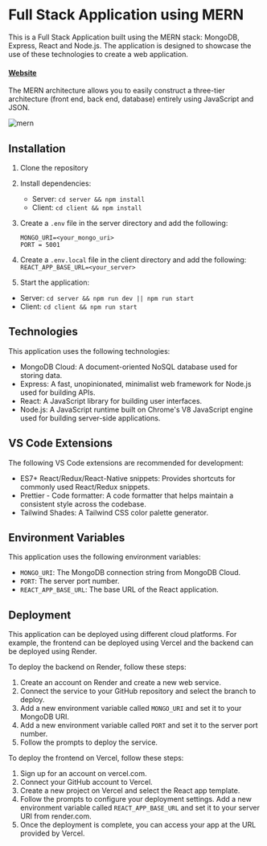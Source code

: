# Full Stack Application using MERN

This is a Full Stack Application built using the MERN stack: MongoDB, Express, React and Node.js. The application is designed to showcase the use of these technologies to create a web application.

#### [Website](mern-admin-dashboard-gray.vercel.app)


The MERN architecture allows you to easily construct a three-tier architecture (front end, back end, database) entirely using JavaScript and JSON.

![mern](https://user-images.githubusercontent.com/21138006/223948634-7494ff36-8929-4c71-aa6d-b2f5546c0e1d.jpg)

## Installation

1. Clone the repository
2. Install dependencies:
   - Server: `cd server && npm install`
   - Client: `cd client && npm install`
3. Create a `.env` file in the server directory and add the following:

   `MONGO_URI=<your_mongo_uri>`   
   `PORT = 5001`

4. Create a `.env.local` file in the client directory and add the following:
   ` REACT_APP_BASE_URL=<your_server>`
4. Start the application:
- Server: `cd server && npm run dev || npm run start`
- Client: `cd client && npm run start`

## Technologies

This application uses the following technologies:

- MongoDB Cloud: A document-oriented NoSQL database used for storing data.
- Express: A fast, unopinionated, minimalist web framework for Node.js used for building APIs.
- React: A JavaScript library for building user interfaces.
- Node.js: A JavaScript runtime built on Chrome's V8 JavaScript engine used for building server-side applications.

## VS Code Extensions


The following VS Code extensions are recommended for development:

- ES7+ React/Redux/React-Native snippets: Provides shortcuts for commonly used React/Redux snippets.
- Prettier - Code formatter: A code formatter that helps maintain a consistent style across the codebase.
- Tailwind Shades: A Tailwind CSS color palette generator.

## Environment Variables

This application uses the following environment variables:

- `MONGO_URI`: The MongoDB connection string from MongoDB Cloud.
- `PORT`: The server port number.
- `REACT_APP_BASE_URL`: The base URL of the React application.

## Deployment

This application can be deployed using different cloud platforms. For example, the frontend can be deployed using Vercel and the backend can be deployed using Render.

To deploy the backend on Render, follow these steps:
1. Create an account on Render and create a new web service.
2. Connect the service to your GitHub repository and select the branch to deploy.
3. Add a new environment variable called `MONGO_URI` and set it to your MongoDB URI.
4. Add a new environment variable called `PORT` and set it to the server port number.
5. Follow the prompts to deploy the service.

To deploy the frontend on Vercel, follow these steps:
1. Sign up for an account on vercel.com.
2. Connect your GitHub account to Vercel.
3. Create a new project on Vercel and select the React app template.
4. Follow the prompts to configure your deployment settings. Add a new environment variable called `REACT_APP_BASE_URL` and set it to your server URI from render.com.
5. Once the deployment is complete, you can access your app at the URL provided by Vercel.


